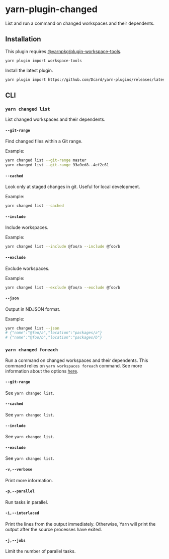# yarn-plugin-changed

List and run a command on changed workspaces and their dependents.

## Installation

This plugin requires [@yarnpkg/plugin-workspace-tools](https://github.com/yarnpkg/berry/tree/master/packages/plugin-workspace-tools).

```sh
yarn plugin import workspace-tools
```

Install the latest plugin.

```sh
yarn plugin import https://github.com/Dcard/yarn-plugins/releases/latest/download/plugin-changed.js
```

## CLI

### `yarn changed list`

List changed workspaces and their dependents.

#### `--git-range`

Find changed files within a Git range.

Example:

```sh
yarn changed list --git-range master
yarn changed list --git-range 93a9ed8..4ef2c61
```

#### `--cached`

Look only at staged changes in git. Useful for local development.

Example:

```sh
yarn changed list --cached
```

#### `--include`

Include workspaces.

Example:

```sh
yarn changed list --include @foo/a --include @foo/b
```

#### `--exclude`

Exclude workspaces.

Example:

```sh
yarn changed list --exclude @foo/a --exclude @foo/b
```

#### `--json`

Output in NDJSON format.

Example:

```sh
yarn changed list --json
# {"name":"@foo/a","location":"packages/a"}
# {"name":"@foo/b","location":"packages/b"}
```

### `yarn changed foreach`

Run a command on changed workspaces and their dependents. This command relies on `yarn workspaces foreach` command. See more information about the options [here](https://yarnpkg.com/cli/workspaces/foreach).

#### `--git-range`

See `yarn changed list`.

#### `--cached`

See `yarn changed list`.

#### `--include`

See `yarn changed list`.

#### `--exclude`

See `yarn changed list`.

#### `-v,--verbose`

Print more information.

#### `-p,--parallel`

Run tasks in parallel.

#### `-i,--interlaced`

Print the lines from the output immediately. Otherwise, Yarn will print the output after the source processes have exited.

#### `-j,--jobs`

Limit the number of parallel tasks.
